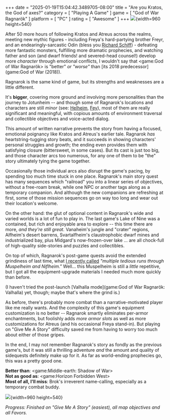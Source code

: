 +++
date = "2025-01-19T15:04:42.3489705-08:00"
title = "Are you Kratos, the God of axes?"
category = [ "Playing A Game" ]
game = [ "God of War Ragnarök" ]
platform = [ "PC" ]
rating = [ "Awesome" ]
+++
![]($SiteBaseURL$god-of-war-ragnarok_happy-ragnarok-everybody.jpg){width=960 height=540}

After 50 more hours of following Kratos and Atreus across the realms, meeting new mythic figures - including Freya's hard-partying brother Freyr, and an endearingly-sarcastic Odin (bless you [Richard Schiff](https://www.imdb.com/name/nm0771493/)) - defeating more fantastic monsters, fulfilling more dramatic prophecies, and watching father and son (and dwarf friends! and severed-head counsel!) develop more *character* through emotional conflicts, I wouldn't say that <game:God of War Ragnarök> is "better" *or "worse"* than [its 2018 predecessor](game:God of War (2018)).

Ragnarok is the same kind of game, but its strengths and weaknesses are a little different.

It's **bigger**, covering more ground and involving more personalities than the journey to Jotunheim -- and though some of Ragnarok's locations and characters are still *minor* (see: [Helheim](https://mapgenie.io/god-of-war-ragnarok/maps/helheim), [Fey](https://godofwar.fandom.com/wiki/Laufey)), most of them are really significant and meaningful, with copious amounts of environment traversal and collectible objectives and voice-acted dialog.

This amount of written narrative prevents the story from having a focused, emotional poignancy like Kratos and Atreus's earlier tale.  Ragnarok *has* heartstring-tugging story beats, and it succeeds in showing characters' personal struggles and growth; the ending even provides them with satisfying closure (bittersweet, in some cases).  But its cast is just too big, and those character arcs too numerous, for any one of them to be "the" story ultimately tying the game together.

Occasionally those individual arcs also disrupt the game's pacing, by spending too much time stuck in one place.  Ragnarok's main story quest has many sequences which "railroad" you into a linear series of objectives, without a free-roam break, while one NPC or another tags along as a temporary companion.  And although the new companions are refreshing at first, some of those mission sequences go on way too long and wear out their location's welcome.

On the other hand: the glut of optional content in Ragnarok's wide and varied worlds is a lot of fun to play in.  The last game's Lake of Nine was a contained, but rich and enjoyable area to explore -- this time there are more, *and they're still great.*  Vanaheim's jungle and "crater" regions, Alfheim's desert barrens, Svartalfheim's claustrophobic dwarf mines and industrialized bay, plus Midgard's now-frozen-over lake ... are all chock-full of high-quality side-stories and puzzles and collectibles.

On top of which, Ragnarok's post-game quests avoid the extended grindiness of last time, what [I recently called]($SiteBaseURL$2024/12/27/fimbulwinter-is-coming/) *"multiple tedious runs through Muspelheim and Niflheim."*  Well... this Muspelheim is still a *little* repetitive, but I got all the equipment-upgrade materials I needed much more quickly than before.

(I haven't tried the post-launch [Valhalla mode](game:God of War Ragnarök: Valhalla) yet, though; maybe that's where the grind is.)

As before, there's probably more combat than a narrative-motivated player like me really wants.  And the complexity of this game's equipment customization is no better -- Ragnarok smartly eliminates per-armor enchantments, but foolishly adds *more armor slots* as well as more customizations for Atreus (and his occasional Freya stand-in).  But playing on "Give Me A Story" difficulty saved me from having to worry too much about either of those gripes.

In the end, I may not remember Ragnarok's story as fondly as the previous game's, but it was still a thrilling adventure *and* the amount and quality of sidequests definitely make up for it.  As far as world-ending prophecies go, this was a pretty good one.

**Better than**: <game:Middle-earth: Shadow of War>  
**Not as good as**: <game:Horizon Forbidden West>  
**Most of all, I'll miss**: Brok's irreverent name-calling, especially as a temporary combat buddy.

![]($SiteBaseURL$god-of-war-ragnarok_butt-sausage.jpg){width=960 height=540}

*Progress: Finished on "Give Me A Story" (easiest), all map objectives and all Favors.*
